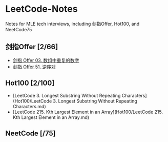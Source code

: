# LeetCode-Notes
Notes for MLE tech interviews, including 剑指Offer, Hot100, and NeetCode75

## 剑指Offer [2/66]
* [剑指 Offer 03. 数组中重复的数字](剑指Offer/剑指Offer03.数组中重复的数字.md)
* [剑指 Offer 51. 逆序对](剑指Offer/剑指Offer51.逆序对.md)

## Hot100 [2/100]
* [LeetCode 3. Longest Substring Without Repeating Characters](Hot100/LeetCode 3. Longest Substring Without Repeating Characters.md)
* [LeetCode 215. Kth Largest Element in an Array](Hot100/LeetCode 215. Kth Largest Element in an Array.md)

## NeetCode [/75]

